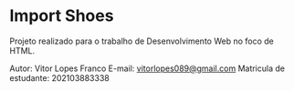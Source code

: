 # Import Shoes

Projeto realizado para o trabalho de Desenvolvimento Web no foco de HTML.

Autor: Vitor Lopes Franco
E-mail: vitorlopes089@gmail.com
Matricula de estudante: 202103883338